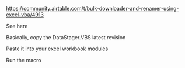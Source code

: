 https://community.airtable.com/t/bulk-downloader-and-renamer-using-excel-vba/4913

See here

Basically, copy the DataStager.VBS latest revision

Paste it into your excel workbook modules

Run the macro
